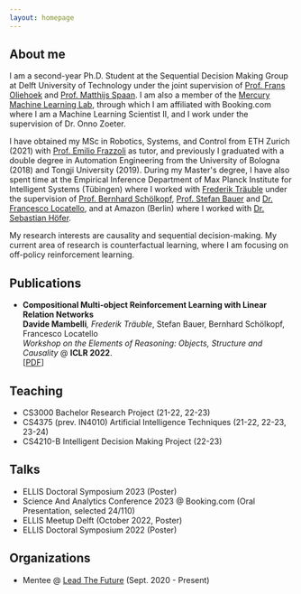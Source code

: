 ```yaml
---
layout: homepage
---
```


## About me

I am a second-year Ph.D. Student at the Sequential Decision Making Group at Delft University of Technology under the joint supervision of [Prof. Frans Oliehoek](https://scholar.google.com/citations?hl=it&user=rSNBJJIAAAAJ) and [Prof. Matthijs Spaan](https://scholar.google.com/citations?hl=it&user=twSIZSEAAAAJ). I am also a member of the [Mercury Machine Learning Lab](https://icai.ai/mercury-machine-learning-lab/), through which I am affiliated with Booking.com where I am a Machine Learning Scientist II, and I work under the supervision of Dr. Onno Zoeter.

I have obtained my MSc in Robotics, Systems, and Control from ETH Zurich (2021) with [Prof. Emilio Frazzoli](https://scholar.google.com/citations?user=8JGG3KcAAAAJ&hl=it&oi=ao) as tutor, and previously I graduated with a double degree in Automation Engineering from the University of Bologna (2018) and Tongji University (2019). During my Master's degree, I have also spent time at the Empirical Inference Department of Max Planck Institute for Intelligent Systems (Tübingen) where I worked with [Frederik Träuble](https://scholar.google.com/citations?user=oc2OOyMAAAAJ&hl=it&oi=ao) under the supervision of [Prof. Bernhard Schölkopf](https://scholar.google.com/citations?user=DZ-fHPgAAAAJ&hl=it), [Prof. Stefan Bauer](https://scholar.google.com/citations?user=O-oICE8AAAAJ&hl=it) and [Dr. Francesco Locatello](https://scholar.google.com/citations?user=wQanfTIAAAAJ&hl=it), and at Amazon (Berlin) where I worked with [Dr. Sebastian Höfer](https://scholar.google.com/citations?hl=it&user=srCW5e4AAAAJ).

My research interests are causality and sequential decision-making. My current area of research is counterfactual learning, where I am focusing on off-policy reinforcement learning.

## Publications

- **Compositional Multi-object Reinforcement Learning with Linear Relation Networks**
  <br>
  **Davide Mambelli**<sup>*</sup>, Frederik Träuble<sup>*</sup>, Stefan Bauer, Bernhard Schölkopf, Francesco Locatello
  <br>
  _Workshop on the Elements of Reasoning: Objects, Structure and Causality_ @ **ICLR 2022**.
  <br>
  [[PDF](https://openreview.net/pdf?id=HFUxPr_I5ec)]

## Teaching
- CS3000 Bachelor Research Project (21-22, 22-23) 
- CS4375 (prev. IN4010) Artificial Intelligence Techniques (21-22, 22-23, 23-24)
- CS4210-B Intelligent Decision Making Project (22-23)

## Talks
- ELLIS Doctoral Symposium 2023 (Poster)
- Science And Analytics Conference 2023 @ Booking.com (Oral Presentation, selected 24/110)
- ELLIS Meetup Delft (October 2022, Poster)
- ELLIS Doctoral Symposium 2022 (Poster)

## Organizations
- Mentee @ [Lead The Future](https://www.leadthefuture.tech) (Sept. 2020 - Present)
